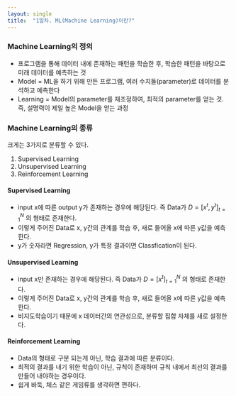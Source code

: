 ```yaml
---
layout: single
title:  "1일차. ML(Machine Learning)이란?"
---
```


### Machine Learning의 정의
* 프로그램을 통해 데이터 내에 존재하는 패턴을 학습한 후, 학습한 패턴을 바탕으로 미래 데이터를 예측하는 것
* Model = ML을 하기 위해 만든 프로그램, 여러 수치들(parameter)로 데이터를 분석하고 예측한다
* Learning = Model의 parameter를 재조정하여, 최적의 parameter를 얻는 것. 즉, 설명력이 제일 높은 Model을 얻는 과정

### Machine Learning의 종류
크게는 3가지로 분류할 수 있다.
1. Supervised Learning
2. Unsupervised Learning
3. Reinforcement Learning

#### Supervised Learning
* input x에 따른 output y가 존재하는 경우에 해당된다. 즉 Data가 $D = [ {x}^{t}, {y}^{t} ]_{t=1}^{N}$ 의 형태로 존재한다.
* 이렇게 주어진 Data로 x, y간의 관계를 학습 후, 새로 들어올 x에 따른 y값을 예측한다.
* y가 숫자라면 Regression, y가 특정 결과이면 Classfication이 된다.

#### Unsupervised Learning
* input x만 존재하는 경우에 해당된다. 즉 Data가 $D = [ {x}^{t}]_{t=1}^{N}$ 의 형태로 존재한다.
* 이렇게 주어진 Data로 x, y간의 관계를 학습 후, 새로 들어올 x에 따른 y값을 예측한다.
* 비지도학습이기 때문에 x 데이터간의 연관성으로, 분류할 집합 자체를 새로 설정한다.

#### Reinforcement Learning
* Data의 형태로 구분 되는게 아닌, 학습 결과에 따른 분류이다.
* 최적의 결과를 내기 위한 학습이 아닌, 규칙이 존재하며 규칙 내에서 최선의 결과를 만들어 내야하는 경우이다.
* 쉽게 바둑, 체스 같은 게임류를 생각하면 편하다.

